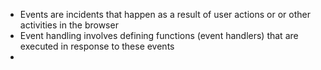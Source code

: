 - Events are incidents that happen as a result of user actions or or other activities in the browser
- Event handling involves defining functions (event handlers) that are executed in response to these events
- 